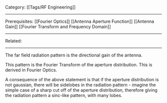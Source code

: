 Category: [[Tags/RF Engineering]]
___
Prerequisites: [[Fourier Optics]] [[Antenna Aperture Function]] [[Antenna Gain]] [[Fourier Transform and Frequency Domain]]
___
Related: 
___
The far field radiation pattern is the directional gain of the antenna. 

This pattern is the Fourier Transform of the aperture distribution. This is derived in Fourier Optics. 

A consequence of the above statement is that if the aperture distribution is not gaussian, there will be sidelobes in the radiation pattern - imagine the simple case of a sharp cut off of the aperture distribution, therefore giving the radiation pattern a sinc-like pattern, with many lobes. 

